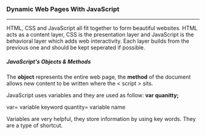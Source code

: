 ### Dynamic Web Pages With JavaScript

<hr>

HTML, CSS and JavaScript all fit together to form beautiful websites. HTML acts as a content layer, CSS is the presentation layer and JavaScript is the behavioral layer which adds web interactivity. Each layer builds from the previous one and should be kept seperated if possible. 

##### JavaScript's Objects & Methods
The **object** represents the entire web page, the **method** of the document allows new content to be written where the < script > sits. 

JavaScript uses variables and they are used as follow: 
**var quanitty;**

var= variable keyword 
quantity= variable name

Variables are very helpful, they store information by using key words. They are a type of shortcut. 